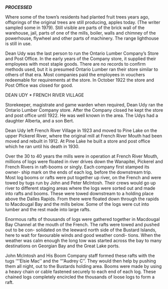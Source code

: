 ***PROCESSED***


Where some of the town’s residents had planted fruit trees
years ago, offsprings of the original trees are still producing,
apples today. (The writer sampled some in 1979). Still visible
are parts of the brick wall of the warehouse, jail, parts of
one of the mills, boiler, walls and chimney of the
powerhouse, flywheel and other parts of machinery. The
range lighthouse is still in use.

Dean Udy was the last person to run the Ontario Lumber
Company’s Store and Post Office. In the early years of the
Company store, it supplied their employees with most staple
goods. There are no records to confirm methods used, but
it is presumed Ontario Lumber ran their store similar to
others of that era. Most companies paid the employees in
vouchers redeemable for requirements at the store. In
October 1922 the store and Post Office was closed for good.

DEAN UDY * FRENCH RIVER VILLAGE

Storekeeper, magistrate and game warden when required,
Dean Udy ran the Ontario Lumber Company store. After
the Company closed he kept the store and post office until
1922. He was well known in the area. The Udys had a
daughter Alberta, and a son Bert.

Dean Udy left French River Village in 1923 and moved
to Pine Lake on the upper Pickerel River, where the original
mill at French River Mouth had been moved and rebuilt in
1912. At Pine Lake he built a store and post office which
he ran until his death in 1930.

Over the 30 to 40 years the mills were in operation at
French River Mouth, millions of logs were floated in river
drives down the Wanapitei, Pickerel and French Rivers in
raft-booms or singly. Each company first stamped its owner-
ship mark on the ends of each log, before the downstream
trip. Most log booms or rafts were put together up river,
on the French and were towed by tugs run by John and Peter
McIntosh. Their crews would go up river to different
staging areas where the logs were sorted out and made into
rafts and booms. These were towed downstream to a holding
place above the Dalles Rapids. From there were floated
down through the rapids to Macdougal Bay and the mills
below. Some of the logs were cut into lumber and the rest
made into large rafts.

Enormous rafts of thousands of logs were gathered
together in Macdougal Bay Channel at the mouth of the
French. The rafts were towed and pushed out to be con-
solidated on the leeward north side of the Bustard Islands,
here to wait for favourable winds and good weather condi-
tions. When the weather was calm enough the long tow was
started across the bay to many destinations on Georgian Bay
and the Great Lake ports.

John McIntosh and His Boom Company staff formed
these rafts with the tugs ‘“‘Elsie Mac’’ and the ‘“‘Audrey C’’.
They would then help by pushing them all night, out to the
Bustards holding area. Booms were made by using a heavy
chain or cable fastened securely to each end of each log.
These chained logs completely encircled the thousands of
loose logs to form a raft.

